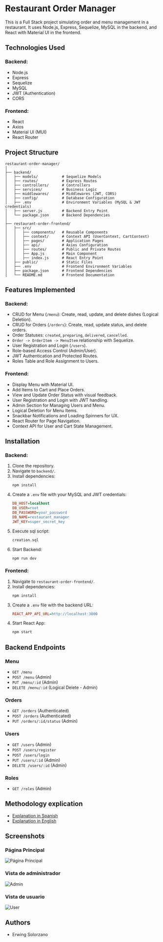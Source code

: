 # Restaurant Order Manager

This is a Full Stack project simulating order and menu management in a restaurant. It uses Node.js, Express, Sequelize, MySQL in the backend, and React with Material UI in the frontend.

## Technologies Used

### Backend:
- Node.js
- Express
- Sequelize
- MySQL
- JWT (Authentication)
- CORS

### Frontend:
- React
- Axios
- Material UI (MUI)
- React Router

## Project Structure

```
restaurant-order-manager/
│
├── backend/
│   ├── models/           # Sequelize Models
│   ├── routes/           # Express Routes
│   ├── controllers/      # Controllers
│   ├── services/         # Business Logic
│   ├── middlewares/      # Middlewares (JWT, CORS)
│   ├── config/           # Database Configuration
│   ├── .env              # Environment Variables (MySQL & JWT credentials)
│   ├── server.js         # Backend Entry Point
│   └── package.json      # Backend Dependencies
│
├── restaurant-order-frontend/
│   ├── src/
│   │   ├── components/   # Reusable Components
│   │   ├── context/      # Context API (UserContext, CartContext)
│   │   ├── pages/        # Application Pages
│   │   ├── api/          # Axios Configuration
│   │   ├── routes/       # Public and Private Routes
│   │   ├── App.js        # Main Component
│   │   ├── index.js      # React Entry Point
│   ├── public/           # Static Files
│   ├── .env              # Frontend Environment Variables
│   ├── package.json      # Frontend Dependencies
│   └── README.md         # Frontend Documentation
```

## Features Implemented

### Backend:
- CRUD for Menu (`/menu`): Create, read, update, and delete dishes (Logical Deletion).
- CRUD for Orders (`/orders`): Create, read, update status, and delete orders.
- Order Statuses: `created`, `preparing`, `delivered`, `cancelled`.
- `Order -> OrderItem -> MenuItem` relationship with Sequelize.
- User Registration and Login (`/users`).
- Role-based Access Control (Admin/User).
- JWT Authentication and Protected Routes.
- Roles Table and Role Assignment to Users.

### Frontend:
- Display Menu with Material UI.
- Add Items to Cart and Place Orders.
- View and Update Order Status with visual feedback.
- User Registration and Login with JWT handling.
- Admin Section for Managing Users and Menu.
- Logical Deletion for Menu Items.
- Snackbar Notifications and Loading Spinners for UX.
- React Router for Page Navigation.
- Context API for User and Cart State Management.

## Installation

### Backend:
1. Clone the repository.
2. Navigate to `backend/`.
3. Install dependencies:
   ```bash
   npm install
   ```
4. Create a `.env` file with your MySQL and JWT credentials:
   ```ini
   DB_HOST=localhost
   DB_USER=root
   DB_PASSWORD=your_password
   DB_NAME=restaurant_manager
   JWT_KEY=super_secret_key
   ```
5. Execute sql script:
   ```sql
   creation.sql
   ```
6. Start Backend:
   ```bash
   npm run dev
   ```

### Frontend:
1. Navigate to `restaurant-order-frontend/`.
2. Install dependencies:
   ```bash
   npm install
   ```
3. Create a `.env` file with the backend URL:
   ```ini
   REACT_APP_API_URL=http://localhost:3000
   ```
4. Start React App:
   ```bash
   npm start
   ```

## Backend Endpoints

### Menu
- `GET /menu`
- `POST /menu` (Admin)
- `PUT /menu/:id` (Admin)
- `DELETE /menu/:id` (Logical Delete - Admin)

### Orders
- `GET /orders` (Authenticated)
- `POST /orders` (Authenticated)
- `PUT /orders/:id/status` (Admin)

### Users
- `GET /users` (Admin)
- `POST /users/register`
- `POST /users/login`
- `PUT /users/:id` (Admin)
- `DELETE /users/:id` (Admin)

### Roles
- `GET /roles` (Admin)


## Methodology explication
- [Explanation in Spanish](./assets/explication-spanish.md)
- [Explanation in English](./assets/explication-english.md)

## Screenshots
### Página Principal
![Página Principal](./assets/login.png)

### Vista de administrador
![Admin](./assets/admin-view.png)

### Vista de usuario
![User](./assets/user-view.png)

## Authors
- Erwing Solorzano
